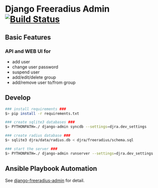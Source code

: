 # Django Freeradius Admin [![Build Status](https://travis-ci.org/ftao/django-freeradius-admin.svg?branch=master)](https://travis-ci.org/ftao/django-freeradius-admin)


## Basic Features

### API and WEB UI for

* add user
* change user password
* suspend user
* add/edit/delete group
* add/remove user to/from group

## Develop

``` bash
### install requirements ###
$> pip install -r requirements.txt

### create sqlite3 databases ###
$> PYTHONPATH=./ django-admin syncdb --settings=djra.dev_settings

### create radius database ###
$> sqlite3 djra/data/radius.db < djra/freeradius/schema.sql 

### start the server ###
$> PYTHONPATH=./ django-admin runserver --settings=djra.dev_settings
```

## Ansible Playbook Automation

See [django-freeradius-admin](https://github.com/ftao/vpn-deploy-playbook/tree/master/roles/radius-admin) for detail.
